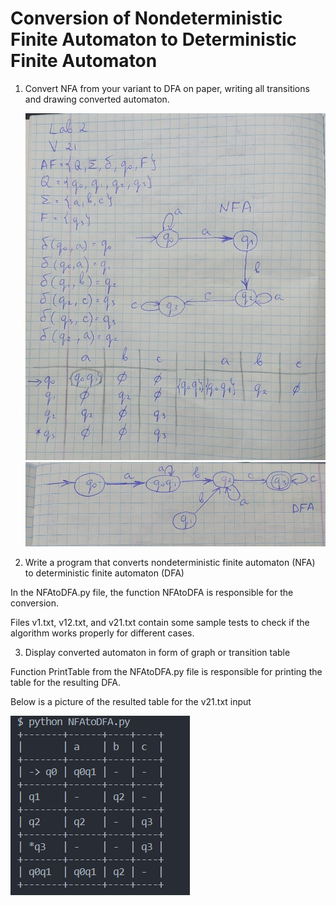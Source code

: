 # Conversion of Nondeterministic Finite Automaton to Deterministic Finite Automaton

1. Convert NFA from your variant to DFA on paper, writing all transitions and drawing converted automaton.

   ![First page](./assets/1.jpg)
   ![Second page](./assets/2.jpg)

2. Write a program that converts nondeterministic finite automaton (NFA) to deterministic finite automaton (DFA)

In the NFAtoDFA.py file, the function NFAtoDFA is responsible for the conversion.

Files v1.txt, v12.txt, and v21.txt contain some sample tests to check if the algorithm works properly for different cases.

3. Display converted automaton in form of graph or transition table

Function PrintTable from the NFAtoDFA.py file is responsible for printing the table for the resulting DFA.

Below is a picture of the resulted table for the v21.txt input

![Resulted Table](./assets/resultTable.png)

